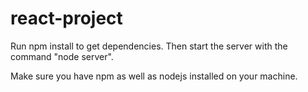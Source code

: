 # react-project

Run npm install to get dependencies. Then start the server with the command "node server".

Make sure you have npm as well as nodejs installed on your machine.
